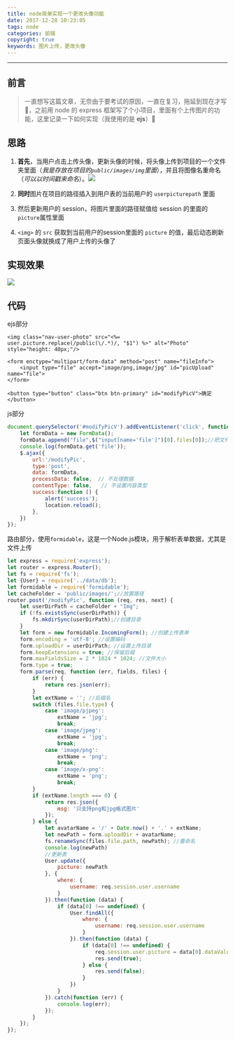 ```yaml
---
title: node简单实现一个更改头像功能
date: 2017-12-28 10:23:05
tags: node
categories: 前端
copyright: true
keywords: 图片上传，更改头像
---
```


----

## 前言

> 一直想写这篇文章，无奈由于要考试的原因，一直在复习，拖延到现在才写🤣，之前用 node 的 express 框架写了个小项目，里面有个上传图片的功能，这里记录一下如何实现（我使用的是 **ejs**）📝

<!--more-->

## 思路
1.  **首先**，当用户点击上传头像，更新头像的时候，将头像上传到项目的一个文件夹里面（*我是存放在项目的`public/images/img`里面*），并且将图像名重命名（*可以以时间戳来命名*）。![](https://blog-1257878287.cos.ap-chengdu.myqcloud.com/15144357069018.jpg)

2. **同时**图片在项目的路径插入到用户表的当前用户的 `userpicturepath` 里面
3. 然后更新用户的 session，将图片里面的路径赋值给 session 的里面的`picture`属性里面
4. `<img>` 的 `src` 获取到当前用户的session里面的 `picture` 的值，最后动态刷新页面头像就换成了用户上传的头像了

## 实现效果

![](https://blog-1257878287.cos.ap-chengdu.myqcloud.com/2017-12-28-user-upload.gif)

## 代码

ejs部分

```
<img class="nav-user-photo" src="<%= user.picture.replace(/public(\/.*)/, "$1") %>" alt="Photo" style="height: 40px;"/>

<form enctype="multipart/form-data" method="post" name="fileInfo">
    <input type="file" accept="image/png,image/jpg" id="picUpload" name="file">
</form>

<button type="button" class="btn btn-primary" id="modifyPicV">确定</button>
```

js部分

```javascript
document.querySelector('#modifyPicV').addEventListener('click', function () {
    let formData = new FormData();
    formData.append("file",$("input[name='file']")[0].files[0]);//把文件对象插到formData对象上
    console.log(formData.get('file'));
    $.ajax({
        url:'/modifyPic',
        type:'post',
        data: formData,
        processData: false,  // 不处理数据
        contentType: false,   // 不设置内容类型
        success:function () {
            alert('success');
            location.reload();
        },
    })
});
```

路由部分，使用`formidable`，这是一个Node.js模块，用于解析表单数据，尤其是文件上传

```javascript
let express = require('express');
let router = express.Router();
let fs = require('fs');
let {User} = require('../data/db');
let formidable = require('formidable');
let cacheFolder = 'public/images/';//放置路径
router.post('/modifyPic', function (req, res, next) {
    let userDirPath = cacheFolder + "Img";
    if (!fs.existsSync(userDirPath)) {
        fs.mkdirSync(userDirPath);//创建目录
    }
    let form = new formidable.IncomingForm(); //创建上传表单
    form.encoding = 'utf-8'; //设置编码
    form.uploadDir = userDirPath; //设置上传目录
    form.keepExtensions = true; //保留后缀
    form.maxFieldsSize = 2 * 1024 * 1024; //文件大小
    form.type = true;
    form.parse(req, function (err, fields, files) {
        if (err) {
            return res.json(err);
        }
        let extName = ''; //后缀名
        switch (files.file.type) {
            case 'image/pjpeg':
                extName = 'jpg';
                break;
            case 'image/jpeg':
                extName = 'jpg';
                break;
            case 'image/png':
                extName = 'png';
                break;
            case 'image/x-png':
                extName = 'png';
                break;
        }
        if (extName.length === 0) {
            return res.json({
                msg: '只支持png和jpg格式图片'
            });
        } else {
            let avatarName = '/' + Date.now() + '.' + extName;
            let newPath = form.uploadDir + avatarName;
            fs.renameSync(files.file.path, newPath); //重命名
            console.log(newPath)
            //更新表
            User.update({
                picture: newPath
            }, {
                where: {
                    username: req.session.user.username
                }
            }).then(function (data) {
                if (data[0] !== undefined) {
                    User.findAll({
                        where: {
                            username: req.session.user.username
                        }
                    }).then(function (data) {
                        if (data[0] !== undefined) {
                            req.session.user.picture = data[0].dataValues.picture;
                            res.send(true);
                        } else {
                            res.send(false);
                        }
                    })
                }
            }).catch(function (err) {
                console.log(err);
            });
        }
    });
});
```





